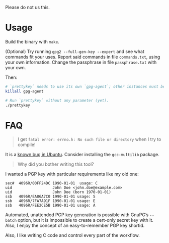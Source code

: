 Please do not us this.

Usage
=====

Build the binary with `make`.

(Optional) Try running `gpg2 --full-gen-key --expert` and see what commands fit your uses.
Report said commands in file `commands.txt`, using your own information.
Change the passphrase in file `passphrase.txt` with your own.

Then:

```sh
# `prettykey` needs to use its own `gpg-agent`; other instances must be killed
killall gpg-agent

# Run `prettykey` without any parameter (yet).
./prettykey
```

FAQ
===

> I get `fatal error: errno.h: No such file or directory` when I try to compile!

It is a [known bug in Ubuntu](https://bugs.launchpad.net/ubuntu/+source/gcc-defaults/+bug/825574). Consider installing the `gcc-multilib` package.

> Why did you bother writing this tool?

I wanted a PGP key with particular requirements like my old one:

    sec#  4096R/00FF24DC 1990-01-01  usage: C
    uid                  John Doe <john.doe@example.com>
    uid                  John Doe (born 1970-01-01)
    ssb   4096R/EA86A7C0 1990-01-01 usage: S
    ssb   4096R/7FA7A91F 1990-01-01 usage: E
    ssb   4096R/FEE2CE5B 1990-01-01 usage: A

Automated, unattended PGP key generation is possible with GnuPG’s `--batch` option, but it is impossible to create a cert-only secret key with it. Also, I enjoy the concept of an easy-to-remember PGP key shortid.

Also, I like writing C code and control every part of the workflow.

